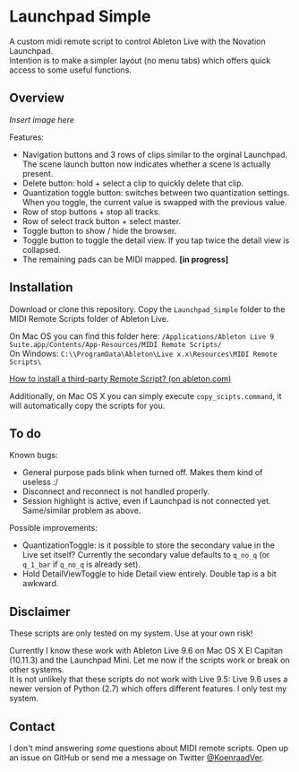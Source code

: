 Launchpad Simple
===

A custom midi remote script to control Ableton Live with the Novation Launchpad.  
Intention is to make a simpler layout (no menu tabs) which offers quick access to some useful functions.

Overview
---

*Insert image here*

Features:

- Navigation buttons and 3 rows of clips similar to the orginal Launchpad. The scene launch button now indicates whether a scene is actually present.
- Delete button: hold + select a clip to quickly delete that clip.
- Quantization toggle button: switches between two quantization settings. When you toggle, the current value is swapped with the previous value.
- Row of stop buttons + stop all tracks.
- Row of select track button + select master.
- Toggle button to show / hide the browser.
- Toggle button to toggle the detail view. If you tap twice the detail view is collapsed.
- The remaining pads can be MIDI mapped. **[in progress]**

Installation
---

Download or clone this repository. Copy the `Launchpad_Simple` folder to the MIDI Remote Scripts folder of Ableton Live.  

On Mac OS you can find this folder here: `/Applications/Ableton Live 9 Suite.app/Contents/App-Resources/MIDI Remote Scripts/`  
On Windows: `C:\\ProgramData\Ableton\Live x.x\Resources\MIDI Remote Scripts\`

[How to install a third-party Remote Script? (on ableton.com)](https://www.ableton.com/en/help/article/install-third-party-remote-script/)


Additionally, on Mac OS X you can simply execute `copy_scipts.command`, it will automatically copy the scripts for you.

To do
---

Known bugs:

- General purpose pads blink when turned off. Makes them kind of useless :/
- Disconnect and reconnect is not handled properly.
- Session highlight is active, even if Launchpad is not connected yet. Same/similar problem as above.

Possible improvements:

- QuantizationToggle: is it possible to store the secondary value in the Live set itself? Currently the secondary value defaults to `q_no_q` (or `q_1_bar` if `q_no_q` is already set).
- Hold DetailViewToggle to hide Detail view entirely. Double tap is a bit awkward.

Disclaimer
---

These scripts are only tested on my system. Use at your own risk!

Currently I know these work with Ableton Live 9.6 on Mac OS X El Capitan (10.11.3) and the Launchpad Mini. Let me now if the scripts work or break on other systems.  
It is not unlikely that these scripts do not work with Live 9.5: Live 9.6 uses a newer version of Python (2.7) which offers different features. I only test my system.

Contact
---

I don't mind answering *some* questions about MIDI remote scripts. Open up an issue on GitHub or send me a message on Twitter [@KoenraadVer](https://twitter.com/KoenraadVer).
